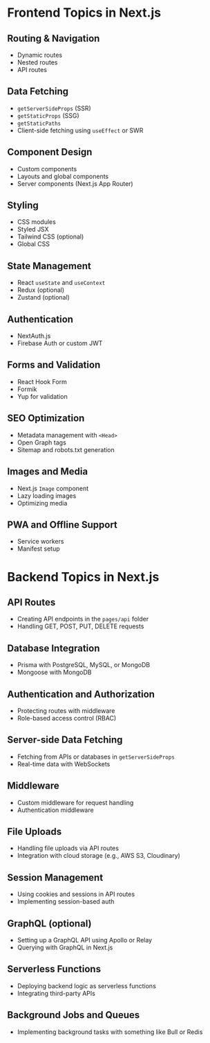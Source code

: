 # Frontend Topics in Next.js

## Routing & Navigation
- Dynamic routes
- Nested routes
- API routes

## Data Fetching
- `getServerSideProps` (SSR)
- `getStaticProps` (SSG)
- `getStaticPaths`
- Client-side fetching using `useEffect` or SWR

## Component Design
- Custom components
- Layouts and global components
- Server components (Next.js App Router)

## Styling
- CSS modules
- Styled JSX
- Tailwind CSS (optional)
- Global CSS

## State Management
- React `useState` and `useContext`
- Redux (optional)
- Zustand (optional)

## Authentication
- NextAuth.js
- Firebase Auth or custom JWT

## Forms and Validation
- React Hook Form
- Formik
- Yup for validation

## SEO Optimization
- Metadata management with `<Head>`
- Open Graph tags
- Sitemap and robots.txt generation

## Images and Media
- Next.js `Image` component
- Lazy loading images
- Optimizing media

## PWA and Offline Support
- Service workers
- Manifest setup

# Backend Topics in Next.js

## API Routes
- Creating API endpoints in the `pages/api` folder
- Handling GET, POST, PUT, DELETE requests

## Database Integration
- Prisma with PostgreSQL, MySQL, or MongoDB
- Mongoose with MongoDB

## Authentication and Authorization
- Protecting routes with middleware
- Role-based access control (RBAC)

## Server-side Data Fetching
- Fetching from APIs or databases in `getServerSideProps`
- Real-time data with WebSockets

## Middleware
- Custom middleware for request handling
- Authentication middleware

## File Uploads
- Handling file uploads via API routes
- Integration with cloud storage (e.g., AWS S3, Cloudinary)

## Session Management
- Using cookies and sessions in API routes
- Implementing session-based auth

## GraphQL (optional)
- Setting up a GraphQL API using Apollo or Relay
- Querying with GraphQL in Next.js

## Serverless Functions
- Deploying backend logic as serverless functions
- Integrating third-party APIs

## Background Jobs and Queues
- Implementing background tasks with something like Bull or Redis
